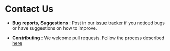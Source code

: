 # Contact Us

* **Bug reports, Suggestions** : Post in our [issue tracker](https://github.com/CS2103JAN2017-T15-B4/main/issues)
  if you noticed bugs or have suggestions on how to improve.

* **Contributing** : We welcome pull requests. Follow the process described [here](https://github.com/oss-generic/process)
